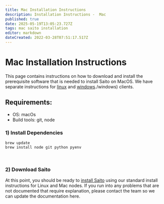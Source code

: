 ```yaml
---
title: Mac Installation Instructions
description: Installation Instructions -  Mac
published: true
date: 2025-05-19T13:05:23.727Z
tags: mac saito installation
editor: markdown
dateCreated: 2022-03-28T07:51:17.517Z
---
```


# Mac Installation Instructions

This page contains instructions on how to download and install the prerequisite software that is needed to install Saito on MacOS. We have separate instructions for [linux](./linux) and [windows](/tech/install/javascript/windows)./windows) clients.

## Requirements:

* OS: macOs 
* Build tools: git, node


### 1) Install Dependencies

```
brew update
brew install node git python pyenv
```


<br />

### 2) Download Saito

At this point, you should be ready to [install Saito](https://wiki.saito.io/install) using our standard install instructions for Linux and Mac nodes. If you run into any problems that are not documented that require explanation, please contact the team so we can update the documentation here.


